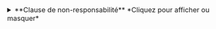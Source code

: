 <details>
  <summary style="font-size:16px"> **Clause de non-responsabilité** *Cliquez pour afficher ou masquer* </summary>
# Avertissement

Ce contenu de laboratoire est présenté tel que conçu par Microsoft et a été adapté à la plateforme de Skillable pour votre utilisation. Si des problèmes de laboratoire sont identifiés qui ne concernent pas directement la plateforme de Skillable, veuillez les signaler à votre instructeur pour une escalade appropriée. </details>

